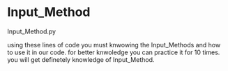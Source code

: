 # Input_Method
Input_Method.py

using these lines of code you must knwowing the Input_Methods and how to use it in our code.
for better knwoledge you can practice it for 10 times. you will get definetely knowledge of Input_Method.
